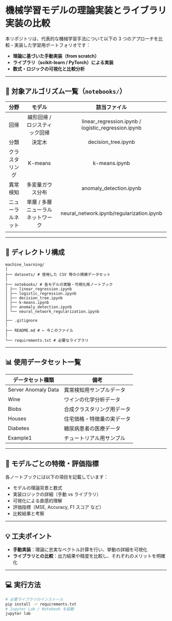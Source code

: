 # 機械学習モデルの理論実装とライブラリ実装の比較

本リポジトリは、代表的な機械学習手法について以下の 3 つのアプローチを比較・実装した学習用ポートフォリオです：

- **理論に基づいた手動実装（from scratch）**
- **ライブラリ（scikit-learn / PyTorch）による実装**
- **数式・ロジックの可視化と比較分析**

---

## 🔧 対象アルゴリズム一覧（`notebooks/`）

|       分野       |              モデル               |                    該当ファイル                     |
| :--------------: | :-------------------------------: | :-------------------------------------------------: |
|       回帰       |   線形回帰 / ロジスティック回帰   | linear_regression.ipynb / logistic_regression.ipynb |
|       分類       |              決定木               |                 decision_tree.ipynb                 |
|  クラスタリング  |              K-means              |                    k-means.ipynb                    |
|     異常検知     |         多変量ガウス分布          |               anomaly_detection.ipynb               |
| ニューラルネット | 単層 / 多層ニューラルネットワーク |      neural_network.ipynb/regularization.ipynb      |
|                  |

---

## 📁 ディレクトリ構成

```
machine_learning/
│
├── datasets/ # 使用した CSV 等の小規模データセット
│
├── notebooks/ # 各モデルの実験・可視化用ノートブック
│ ├── linear_regression.ipynb
│ ├── logistic_regression.ipynb
│ ├── decision_tree.ipynb
│ ├── k-means.ipynb
│ ├── anomaly_detection.ipynb
│ └── neural_network_regularization.ipynb
│
├── .gitignore
│
├── README.md # ← 今このファイル
│
└── requirements.txt # 必要なライブラリ
```

---

## 📊 使用データセット一覧

| データセット種類    | 備考                       |
| ------------------- | -------------------------- |
| Server Anomaly Data | 異常検知用サンプルデータ   |
| Wine                | ワインの化学分析データ     |
| Blobs               | 合成クラスタリング用データ |
| Houses              | 住宅価格・特徴量の実データ |
| Diabetes            | 糖尿病患者の医療データ     |
| Example1            | チュートリアル用サンプル   |

---

## 🧠 モデルごとの特徴・評価指標

各ノートブックには以下の項目を記載しています：

- モデルの理論背景と数式
- 実装ロジックの詳細（手動 vs ライブラリ）
- 可視化による直感的理解
- 評価指標（MSE, Accuracy, F1 スコア など）
- 比較結果と考察

---

## 💡 工夫ポイント

- **手動実装**：理論に忠実なベクトル計算を行い、挙動の詳細を可視化
- **ライブラリとの比較**：出力結果や精度を比較し、それぞれのメリットを明確化

---

## 💻 実行方法

```bash
# 必要ライブラリのインストール
pip install -r requirements.txt
# Jupyter Lab / Notebook を起動
jupyter lab
```
